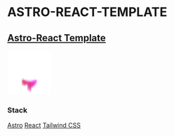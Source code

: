 # ASTRO-REACT-TEMPLATE

## [Astro-React Template](https://astro-react-tmp.pages.dev)

<img src="/src/assets/logos/astro-logo.svg" width="100" height="100">

### Stack

[Astro](https://astro.build "Astro Website")
[React](https://react.dev/ "React Website")
[Tailwind CSS](https://tailwindcss.com/ "Tailwind Website")
